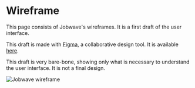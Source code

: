 # Wireframe

This page consists of Jobwave's wireframes. It is a first draft of the user interface.

This draft is made with [Figma](https://www.figma.com/), a collaborative design tool. It is available [here](https://www.figma.com/file/wqQH0DIfmjoXJZ4GVbqvrB/Advanced-Web?type=design&node-id=0-1&mode=design&t=tXrX8QoT9VVSaWmz-0).

This draft is very bare-bone, showing only what is necessary to understand the user interface. It is not a final design.

![Jobwave wireframe](./wireframe.svg)